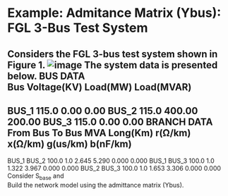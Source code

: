 # Example: Admitance Matrix (Ybus): FGL 3-Bus Test System
Considers the FGL 3-bus test system shown in Figure 1.
![image](https://github.com/fglongatt/MY_MATLAB_Simulink/assets/16779213/c0753e27-c920-47cb-9cbc-9a7be712425a)
The system data is presented below.
BUS DATA                               
Bus          Voltage(KV)   Load(MW)    Load(MVAR)      
----------------------------------------------------------------------------
BUS_1           115.0            0.00       0.00
BUS_2           115.0         400.00      200.00
BUS_3           115.0           0.00       0.00
BRANCH DATA
From Bus    To Bus         MVA      Long(Km) r(Ω/km)  x(Ω/km)   g(us/km)   b(nF/km)
----------------------------------------------------------------------------------------------
BUS_1      BUS_2          100.0       1.0       2.645      5.290      0.000      0.000
BUS_1      BUS_3          100.0       1.0       1.322      3.967      0.000      0.000
BUS_2      BUS_3          100.0       1.0       1.653      3.306      0.000      0.000
Consider S<sub>base</sub> and  
Build the network model using the admittance matrix (Ybus).
